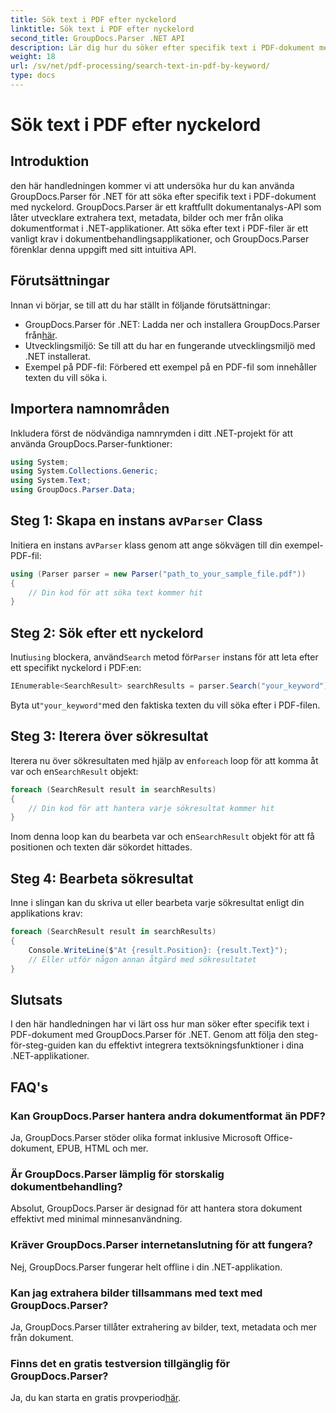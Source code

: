 ```yaml
---
title: Sök text i PDF efter nyckelord
linktitle: Sök text i PDF efter nyckelord
second_title: GroupDocs.Parser .NET API
description: Lär dig hur du söker efter specifik text i PDF-dokument med GroupDocs.Parser för .NET. Integrera kraftfulla textsökningsfunktioner i ditt .NET effektivt.
weight: 18
url: /sv/net/pdf-processing/search-text-in-pdf-by-keyword/
type: docs
---
```

# Sök text i PDF efter nyckelord

## Introduktion
den här handledningen kommer vi att undersöka hur du kan använda GroupDocs.Parser för .NET för att söka efter specifik text i PDF-dokument med nyckelord. GroupDocs.Parser är ett kraftfullt dokumentanalys-API som låter utvecklare extrahera text, metadata, bilder och mer från olika dokumentformat i .NET-applikationer. Att söka efter text i PDF-filer är ett vanligt krav i dokumentbehandlingsapplikationer, och GroupDocs.Parser förenklar denna uppgift med sitt intuitiva API.
## Förutsättningar
Innan vi börjar, se till att du har ställt in följande förutsättningar:
-  GroupDocs.Parser för .NET: Ladda ner och installera GroupDocs.Parser från[här](https://releases.groupdocs.com/parser/net/).
- Utvecklingsmiljö: Se till att du har en fungerande utvecklingsmiljö med .NET installerat.
- Exempel på PDF-fil: Förbered ett exempel på en PDF-fil som innehåller texten du vill söka i.

## Importera namnområden
Inkludera först de nödvändiga namnrymden i ditt .NET-projekt för att använda GroupDocs.Parser-funktioner:
```csharp
using System;
using System.Collections.Generic;
using System.Text;
using GroupDocs.Parser.Data;
```
##  Steg 1: Skapa en instans av`Parser` Class
 Initiera en instans av`Parser` klass genom att ange sökvägen till din exempel-PDF-fil:
```csharp
using (Parser parser = new Parser("path_to_your_sample_file.pdf"))
{
    // Din kod för att söka text kommer hit
}
```
## Steg 2: Sök efter ett nyckelord
 Inuti`using` blockera, använd`Search` metod för`Parser` instans för att leta efter ett specifikt nyckelord i PDF:en:
```csharp
IEnumerable<SearchResult> searchResults = parser.Search("your_keyword");
```
 Byta ut`"your_keyword"`med den faktiska texten du vill söka efter i PDF-filen.
## Steg 3: Iterera över sökresultat
 Iterera nu över sökresultaten med hjälp av en`foreach` loop för att komma åt var och en`SearchResult` objekt:
```csharp
foreach (SearchResult result in searchResults)
{
    // Din kod för att hantera varje sökresultat kommer hit
}
```
 Inom denna loop kan du bearbeta var och en`SearchResult` objekt för att få positionen och texten där sökordet hittades.
## Steg 4: Bearbeta sökresultat
Inne i slingan kan du skriva ut eller bearbeta varje sökresultat enligt din applikations krav:
```csharp
foreach (SearchResult result in searchResults)
{
    Console.WriteLine($"At {result.Position}: {result.Text}");
    // Eller utför någon annan åtgärd med sökresultatet
}
```

## Slutsats
I den här handledningen har vi lärt oss hur man söker efter specifik text i PDF-dokument med GroupDocs.Parser för .NET. Genom att följa den steg-för-steg-guiden kan du effektivt integrera textsökningsfunktioner i dina .NET-applikationer.

## FAQ's
### Kan GroupDocs.Parser hantera andra dokumentformat än PDF?
Ja, GroupDocs.Parser stöder olika format inklusive Microsoft Office-dokument, EPUB, HTML och mer.
### Är GroupDocs.Parser lämplig för storskalig dokumentbehandling?
Absolut, GroupDocs.Parser är designad för att hantera stora dokument effektivt med minimal minnesanvändning.
### Kräver GroupDocs.Parser internetanslutning för att fungera?
Nej, GroupDocs.Parser fungerar helt offline i din .NET-applikation.
### Kan jag extrahera bilder tillsammans med text med GroupDocs.Parser?
Ja, GroupDocs.Parser tillåter extrahering av bilder, text, metadata och mer från dokument.
### Finns det en gratis testversion tillgänglig för GroupDocs.Parser?
 Ja, du kan starta en gratis provperiod[här](https://releases.groupdocs.com/).